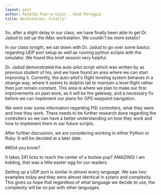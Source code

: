 ```yaml
---
layout: post
author: Renaldo Pierre-Louis , Chad Peruggia
title: Workstation, Finally!
---
```


So, after a slight delay in our class, we have finally been able to get Dr. Jadud to set up the iMac workstation.  We couldn't be more estatic!

In our class tonight, we sat down with Dr. Jadud to go over some basics regarding UDP port setup as well as running python scripts with the simulator.  We found this brief session very helpful.

Dr. Jadud demonstrated the auto-pilot script which was written by as previous student of his, and we have found an area where we can start improving it.  Currenlty, the auto-pilot's flight leveling system behaves in a strange way, where it seems to dolphin tail to maintain a level flight rather then just remain constant.  This area is where we plan to make our first improvements on past work, as it will be the gateway, and a necessary fix before we can implement our plans for GPS waypoint navigation.

We went over some information regarding PID controllers, what they were and how they work.  There needs to be further research done regarding the controllers so we can have a better understanding on how they work and how to implement them in our future scripts.

After further discussion, we are considering working in either Python or Ruby.  It will be decided at a later date.

##Did you know? 

It takes 341 licks to reach the center of a tootsie pop? AMAZING!  I am kidding, that was a little easter egg for our readers.

Setting up a UDP port is similar in almost every language.  We saw two examples today and they were almost identical in sytanx and complexity.  This gives us hope that regardless of what language we decide to use, the complexity will be on par with other languages. 
